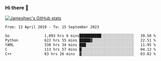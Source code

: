 ### Hi there 👋

[![Jameshwc's GitHub stats](https://github-readme-stats.vercel.app/api?username=jameshwc)](https://github.com/anuraghazra/github-readme-stats)

<!--START_SECTION:waka-->

```txt
From: 13 April 2019 - To: 15 September 2023

Go                1,093 hrs 6 mins██████████░░░░░░░░░░░░░░░   39.50 %
Python            622 hrs 55 mins █████▓░░░░░░░░░░░░░░░░░░░   22.51 %
YAML              330 hrs 34 mins ███░░░░░░░░░░░░░░░░░░░░░░   11.95 %
C                 113 hrs 57 mins █░░░░░░░░░░░░░░░░░░░░░░░░   04.12 %
C++               83 hrs 26 mins  ▓░░░░░░░░░░░░░░░░░░░░░░░░   03.02 %
```

<!--END_SECTION:waka-->
